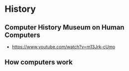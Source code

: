 # History

## Computer History Museum on Human Computers

* https://www.youtube.com/watch?v=m13Jrk-cUmo

## How computers work
